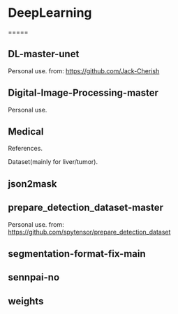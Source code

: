 # DeepLearning
=====

DL-master-unet
----
Personal use.
from: https://github.com/Jack-Cherish

Digital-Image-Processing-master
----
Personal use.


Medical
----

References.
    
Dataset(mainly for liver/tumor).


json2mask
----


prepare_detection_dataset-master
----
Personal use.
from: https://github.com/spytensor/prepare_detection_dataset

segmentation-format-fix-main
----

sennpai-no
----


weights
----


